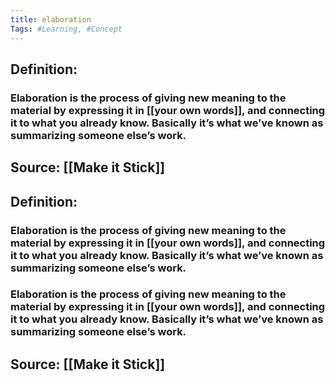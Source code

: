 ```yaml
---
title: elaboration
Tags: #Learning, #Concept
---
```

## Definition:
### Elaboration is the process of giving new meaning to the material by expressing it in [[your own words]], and connecting it to what you already know. Basically it’s what we’ve known as summarizing someone else’s work.
## Source: [[Make it Stick]]
## Definition:
### Elaboration is the process of giving new meaning to the material by expressing it in [[your own words]], and connecting it to what you already know. Basically it’s what we’ve known as summarizing someone else’s work.
### Elaboration is the process of giving new meaning to the material by expressing it in [[your own words]], and connecting it to what you already know. Basically it’s what we’ve known as summarizing someone else’s work.
## Source: [[Make it Stick]]